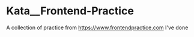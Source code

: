 # Kata__Frontend-Practice
A collection of practice  from https://www.frontendpractice.com I've done
